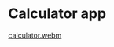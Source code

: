 # Calculator app

[calculator.webm](https://user-images.githubusercontent.com/60868965/236732609-5ded06b2-9567-4206-9939-9154a3c3eb57.webm)
